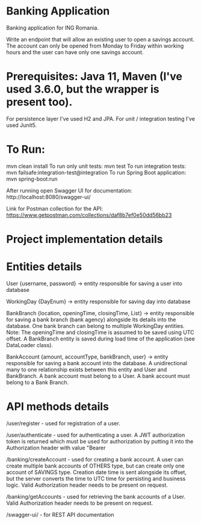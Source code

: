 # Banking Application
Banking application for ING Romania.

Write an endpoint that will allow an existing user to open a savings account. 
The account can only be opened from Monday to Friday within working hours and the user can have only one savings account.

# Prerequisites: Java 11, Maven (I've used 3.6.0, but the wrapper is present too).
For persistence layer I've used H2 and JPA.
For unit / integration testing I've used Junit5.

# To Run:
mvn clean install 
To run only unit tests: mvn test 
To run integration tests: mvn failsafe:integration-test@integration
To run Spring Boot application: mvn spring-boot:run

After running open Swagger UI for documentation: http://localhost:8080/swagger-ui/ 

Link for Postman collection for the API: https://www.getpostman.com/collections/daf8b7ef0e50dd56bb23 

# Project implementation details
# Entities details
User {username, password} -> entity responsible for saving a user into database

WorkingDay {DayEnum} -> entity responsible for saving day into database

BankBranch {location, openingTime, closingTime, List<WorkingDay>} -> entity responsible for saving a bank branch (bank agency) alongside its details into the database. One bank branch can belong to multiple WorkingDay entities.
Note: The openingTime and closingTime is assumed to be saved using UTC offset. 
A BankBranch entity is saved during load time of the application (see DataLoader class).
  
BankAccount {amount, accountType, bankBranch, user} -> entity responsible for saving a bank account into the database. A unidirectional many to one relationship exists between this entity and User and BankBranch.
A bank account must belong to a User.
A bank account must belong to a Bank Branch.

# API methods details
/user/register - used for registration of a user.

/user/authenticate - used for authenticating a user. A JWT authorization token is returned which must be used for authorization by putting it into the Authorization header with value "Bearer <received authorization token>
  
/banking/createAccount - used for creating a bank account. A user can create multiple bank accounts of OTHERS type, but can create only one account of SAVINGS type. 
Creation date time is sent alongside its offset, but the server converts the time to UTC time for persisting and business logic. Valid Authorization header needs to be present on request.

/banking/getAccounts - used for retrieving the bank accounts of a User. Valid Authorization header needs to be present on request.

/swagger-ui/ - for REST API documentation

